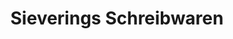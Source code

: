 ---
title: "Sieverings Schreibwaren"
url: /euskirchen/sieverings-schreibwaren/
shop: Schreibwaren
---
